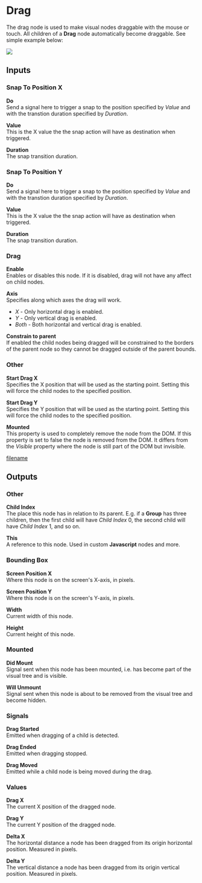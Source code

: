 # Drag

The drag node is used to make visual nodes draggable with the mouse or touch. All children of a **Drag** node automatically become draggable. See simple example below:

<div class="ndl-images">
    <img src="/nodes/visual/drag.png" class="ndl-image med"></img>  
</div>

<div class = "node-inputs">

## Inputs

### Snap To Position X

**Do**  
Send a signal here to trigger a snap to the position specified by _Value_ and with the transtion duration specified by _Duration_.

**Value**  
This is the X value the the snap action will have as destination when triggered.

**Duration**  
The snap transition duration.

### Snap To Position Y

**Do**  
Send a signal here to trigger a snap to the position specified by _Value_ and with the transtion duration specified by _Duration_.

**Value**  
This is the X value the the snap action will have as destination when triggered.

**Duration**  
The snap transition duration.

### Drag

**Enable**  
Enables or disables this node. If it is disabled, drag will not have any affect on child nodes.

**Axis**  
Specifies along which axes the drag will work.

- _X_ - Only horizontal drag is enabled.
- _Y_ - Only vertical drag is enabled.
- _Both_ - Both horizontal and vertical drag is enabled.

**Constrain to parent**  
If enabled the child nodes being dragged will be constrained to the borders of the parent node so they cannot be dragged outside of the parent bounds.

### Other

**Start Drag X**  
Specifies the X position that will be used as the starting point. Setting this will force the child nodes to the specified position.

**Start Drag Y**  
Specifies the Y position that will be used as the starting point. Setting this will force the child nodes to the specified position.

**Mounted**  
This property is used to completely remove the node from the DOM. If this property is set to false the node is removed from the DOM. It differs from the _Visible_ property where the node is still part of the DOM but invisible.

[filename](../advanced-style.md ':include')

## Outputs

### Other

**Child Index**  
The place this node has in relation to its parent. E.g. if a **Group** has three children, then the first child will have _Child Index_ 0, the second child will have _Child Index_ 1, and so on.

**This**  
A reference to this node. Used in custom **Javascript** nodes and more.

### Bounding Box

**Screen Position X**  
Where this node is on the screen's X-axis, in pixels.

**Screen Position Y**  
Where this node is on the screen's Y-axis, in pixels.

**Width**  
Current width of this node.

**Height**  
Current height of this node.

### Mounted

**Did Mount**  
Signal sent when this node has been mounted, i.e. has become part of the visual tree and is visible.

**Will Unmount**  
Signal sent when this node is about to be removed from the visual tree and become hidden.

### Signals

**Drag Started**  
Emitted when dragging of a child is detected.

**Drag Ended**  
Emitted when dragging stopped.

**Drag Moved**  
Emitted while a child node is being moved during the drag.

### Values

**Drag X**  
The current X position of the dragged node.

**Drag Y**  
The current Y position of the dragged node.

**Delta X**  
The horizontal distance a node has been dragged from its origin horizontal position. Measured in pixels.

**Delta Y**  
The vertical distance a node has been dragged from its origin vertical position. Measured in pixels.
